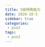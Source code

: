 ```yaml
---
title: S级特殊能力
date: 2020-10-5
sidebar: true
categories:
 - pso2
tags:
 - pso2
---
```

<com-sop></com-sop>
